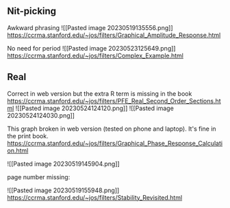 ## Nit-picking

Awkward phrasing
![[Pasted image 20230519135556.png]]
https://ccrma.stanford.edu/~jos/filters/Graphical_Amplitude_Response.html

No need for period
![[Pasted image 20230523125649.png]]
https://ccrma.stanford.edu/~jos/filters/Complex_Example.html


## Real

Correct in web version but the extra R term is missing in the book https://ccrma.stanford.edu/~jos/filters/PFE_Real_Second_Order_Sections.html
![[Pasted image 20230524124120.png]]
![[Pasted image 20230524124030.png]]

This graph broken in web version (tested on phone and laptop). It's fine in the print book. https://ccrma.stanford.edu/~jos/filters/Graphical_Phase_Response_Calculation.html

![[Pasted image 20230519145904.png]]

page number missing:

![[Pasted image 20230519155948.png]]
https://ccrma.stanford.edu/~jos/filters/Stability_Revisited.html

